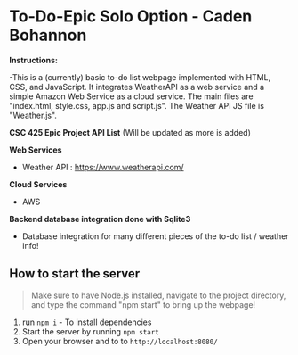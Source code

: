 # To-Do-Epic Solo Option  -  Caden Bohannon

**Instructions:**

-This is a (currently) basic to-do list webpage implemented with HTML, CSS, and JavaScript. It integrates WeatherAPI as a web service and a simple Amazon Web Service as a cloud service. The main files are "index.html, style.css, app.js and script.js". The Weather API JS file is "Weather.js".

**CSC 425 Epic Project API List** (Will be updated as more is added)

**Web Services**

- Weather API : https://www.weatherapi.com/

**Cloud Services**

- AWS

**Backend database integration done with Sqlite3**

- Database integration for many different pieces of the to-do list / weather info!

## How to start the server

> Make sure to have Node.js installed, navigate to the project directory, and type the command "npm start" to bring up the webpage!

1. run `npm i` - To install dependencies
2. Start the server by running `npm start`
3. Open your browser and to to `http://localhost:8080/`
